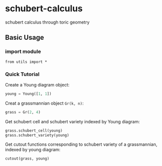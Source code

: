 # schubert-calculus
schubert calculus through toric geometry

## Basic Usage 

### import module 
```
from utils import * 
```

### Quick Tutorial
Create a Young diagram object: 
```python
young = Young([1, 1]) 
```
Creat a grassmannian object `Gr(k, n)`: 
```python 
grass = Gr(2, 4) 
``` 
Get schubert cell and schubert variety indexed by Young diagram: 
```python 
grass.schubert_cell(young)
grass.schubert_variety(young)
``` 
Get cutout functions corresponding to schubert variety of a grassmannian, indexed by young diagram: 
```python
cutout(grass, young) 
```
